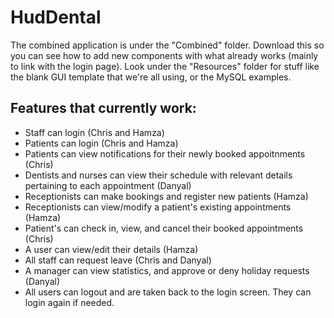 # HudDental

The combined application is under the "Combined" folder. Download this so you can see how to add new components with what already works (mainly to link with the login page).
Look under the "Resources" folder for stuff like the blank GUI template that we're all using, or the MySQL examples.

## Features that currently work:
* Staff can login (Chris and Hamza)
* Patients can login (Chris and Hamza)
* Patients can view notifications for their newly booked appoitnments (Chris)
* Dentists and nurses can view their schedule with relevant details pertaining to each appointment (Danyal)
* Receptionists can make bookings and register new patients (Hamza)
* Receptionists can view/modify a patient's existing appointments (Hamza)
* Patient's can check in, view, and cancel their booked appointments (Chris)
* A user can view/edit their details (Hamza)
* All staff can request leave (Chris and Danyal)
* A manager can view statistics, and approve or deny holiday requests (Danyal)
* All users can logout and are taken back to the login screen. They can login again if needed.

